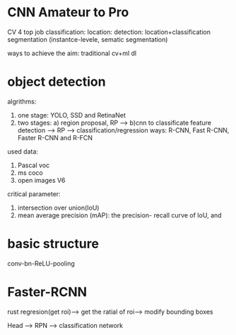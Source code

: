 # CNN Amateur to Pro


CV 4 top job
classification:
location:
detection: location+classification
segmentation (instantce-levele, sematic segmentation)

ways to achieve the aim:
traditional cv+ml
dl

# object detection
algrithms:
1. one stage: YOLO, SSD and RetinaNet
2. two stages:
    a) region proposal, RP --> b)cnn to classificate
    feature detection --> RP --> classification/regression
    ways: R-CNN, Fast R-CNN, Faster R-CNN and R-FCN

used data:
1. Pascal voc
2. ms coco
3. open images V6

critical parameter:
1. intersection over union(IoU)
2. mean average precision (mAP): the precision- recall curve of IoU, and 

# basic structure

conv-bn-ReLU-pooling

# Faster-RCNN
rust regresion(get roi)--> get the ratial of roi--> modify bounding boxes

Head --> RPN --> classification network